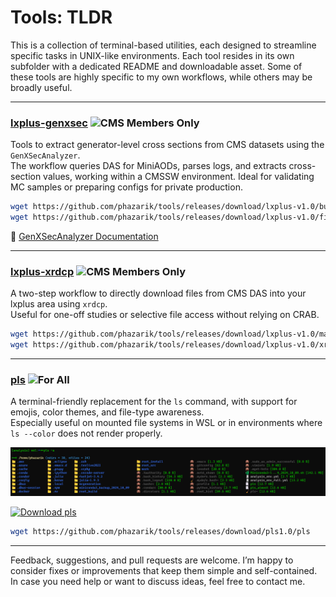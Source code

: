 # Tools: TLDR

This is a collection of terminal-based utilities, each designed to streamline specific tasks in UNIX-like environments. Each tool resides in its own subfolder with a dedicated README and downloadable asset. Some of these tools are highly specific to my own workflows, while others may be broadly useful.

---

### [lxplus-genxsec](lxplus-genxsec/README.md) ![CMS Members Only](https://img.shields.io/badge/CMS-members--only-red)

Tools to extract generator-level cross sections from CMS datasets using the `GenXSecAnalyzer`.  
The workflow queries DAS for MiniAODs, parses logs, and extracts cross-section values, working within a CMSSW environment. Ideal for validating MC samples or preparing configs for private production.

```bash
wget https://github.com/phazarik/tools/releases/download/lxplus-v1.0/bulksubmission.py
wget https://github.com/phazarik/tools/releases/download/lxplus-v1.0/find_xsec_fromDAS.py
```

📖 [GenXSecAnalyzer Documentation ](https://cms-generators.docs.cern.ch/useful-tools-and-links/HowToGenXSecAnalyzer/)

---

### [lxplus-xrdcp](lxplus-xrdcp/README.md) ![CMS Members Only](https://img.shields.io/badge/CMS-members--only-red)

A two-step workflow to directly download files from CMS DAS into your lxplus area using `xrdcp`.  
Useful for one-off studies or selective file access without relying on CRAB.

```bash
wget https://github.com/phazarik/tools/releases/download/lxplus-v1.0/makelist.py
wget https://github.com/phazarik/tools/releases/download/lxplus-v1.0/xrdcp_files.py
```

---

### [pls](pls/README.md) ![For All](https://img.shields.io/badge/For--All-green)


A terminal-friendly replacement for the `ls` command, with support for emojis, color themes, and file-type awareness.  
Especially useful on mounted file systems in WSL or in environments where `ls --color` does not render properly.

![Usage Example](.github/images/pls-usage.png)

[![Download pls](https://img.shields.io/badge/Download%20pls-blue?style=for-the-badge&logo=github)](https://github.com/phazarik/tools/releases/download/pls1.0/pls)

```bash
wget https://github.com/phazarik/tools/releases/download/pls1.0/pls
```

---

Feedback, suggestions, and pull requests are welcome. I’m happy to consider fixes or improvements that keep them simple and self-contained. In case you need help or want to discuss ideas, feel free to contact me.
